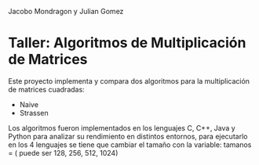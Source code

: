 
Jacobo Mondragon y Julian Gomez
# Taller: Algoritmos de Multiplicación de Matrices

Este proyecto implementa y compara dos algoritmos para la multiplicación de matrices cuadradas:

- Naive 
- Strassen 

Los algoritmos fueron implementados en los lenguajes C, C++, Java y Python para analizar su rendimiento en distintos entornos, para ejecutarlo en los 4 lenguajes se tiene que cambiar el tamaño con la variable: 
tamanos = ( puede ser 128, 256, 512, 1024)
